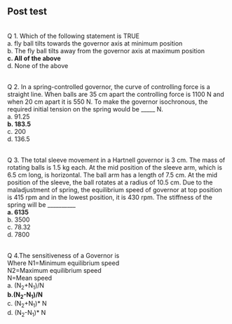 ## Post test
<br>
Q 1. Which of the following statement is TRUE<br>
a. fly ball tilts towards the governor axis at minimum position<br>
b. The fly ball tilts away from the governor axis at maximum position<br>
<b>c. All of the above</b><br>
d. None of the above<br><br>

Q 2. In a spring-controlled governor, the curve of controlling force is a straight line. When balls are 35 cm apart the controlling force is 1100 N and when 20 cm apart it is 550 N. To make the governor isochronous, the required initial tension on the spring would be _____ N.<br>
a. 91.25<br>
<b>b. 183.5</b><br>
c. 200<br>
d. 136.5<br><br>

Q 3. The total sleeve movement in a Hartnell governor is 3 cm. The mass of rotating balls is 1.5 kg each. At the mid position of the sleeve arm, which is 6.5 cm long, is horizontal. The ball arm has a length of 7.5 cm. At the mid position of the sleeve, the ball rotates at a radius of 10.5 cm. Due to the maladjustment of spring, the equilibrium speed of governor at top position is 415 rpm and in the lowest position, it is 430 rpm. The stiffness of the spring will be __________<br>
<b>a. 6135</b><br>
b. 3500<br>
c. 78.32<br>
d. 7800<br><br>

Q 4.The sensitiveness of a Governor is<br>
Where N1=Minimum equilibrium speed<br>
N2=Maximum equilibrium speed<br>
N=Mean speed<br>
a. (N<sub>2</sub>+N<sub>1</sub>)/N<br>
<b>b.(N<sub>2</sub>-N<sub>1</sub>)/N</b><br>
c. (N<sub>2</sub>+N<sub>1</sub>)* N<br>
d. (N<sub>2</sub>-N<sub>1</sub>)* N<br><br>
